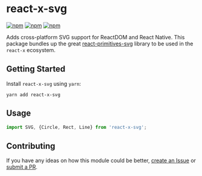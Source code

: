 # react-x-svg

[![npm](https://img.shields.io/npm/v/react-x-svg.svg)](https://www.npmjs.com/package/react-x-svg)
[![npm](https://img.shields.io/npm/dt/react-x-svg.svg)](https://www.npmjs.com/package/react-x-svg)
[![npm](https://img.shields.io/npm/l/react-x-svg.svg)](https://github.com/negativetwelve/react-x/blob/master/LICENSE)

Adds cross-platform SVG support for ReactDOM and React Native. This package bundles up the great [react-primitives-svg](https://github.com/chengyin/react-primitives-svg) library to be used in the `react-x` ecosystem.

## Getting Started

Install `react-x-svg` using `yarn`:

```shell
yarn add react-x-svg
```

## Usage

```javascript
import SVG, {Circle, Rect, Line} from 'react-x-svg';
```

## Contributing

If you have any ideas on how this module could be better, [create an Issue](https://github.com/negativetwelve/react-x/issues) or [submit a PR](https://github.com/negativetwelve/react-x/pulls).
